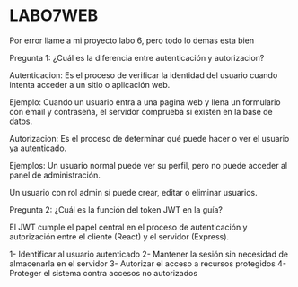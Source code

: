 # LABO7WEB

Por error llame a mi proyecto labo 6, pero todo lo demas esta bien

Pregunta 1: ¿Cuál es la diferencia entre autenticación y autorizacion?

Autenticacion: Es el proceso de verificar la identidad del usuario cuando intenta 
acceder a un sitio o aplicación web.

Ejemplo: Cuando un usuario entra a una pagina web y llena un formulario con email 
y contraseña, el servidor comprueba si existen en la base de datos.

Autorizacion: Es el proceso de determinar qué puede hacer o ver el usuario ya autenticado.

Ejemplos: 
Un usuario normal puede ver su perfil, pero no puede acceder al panel de administración.

Un usuario con rol admin sí puede crear, editar o eliminar usuarios.

Pregunta 2: ¿Cuál es la función del token JWT en la guía?

El JWT cumple el papel central en el proceso de autenticación y 
autorización entre el cliente (React) y el servidor (Express).

1- Identificar al usuario autenticado
2- Mantener la sesión sin necesidad de almacenarla en el servidor
3- Autorizar el acceso a recursos protegidos
4- Proteger el sistema contra accesos no autorizados

